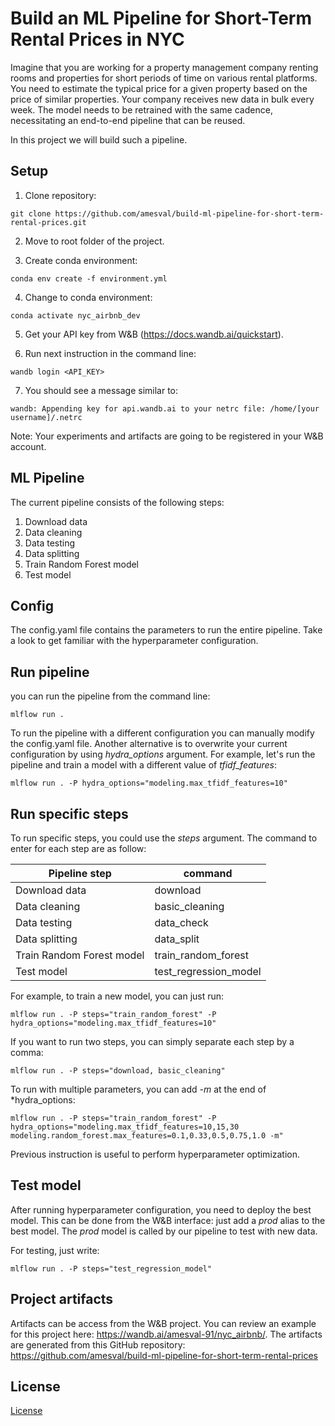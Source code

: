 # Build an ML Pipeline for Short-Term Rental Prices in NYC
Imagine that you are working for a property management company renting rooms and properties for short periods of time on various rental platforms. You need to estimate the typical price for a given property based on the price of similar properties. Your company receives new data in bulk every week. The model needs to be retrained with the same cadence, necessitating an end-to-end pipeline that can be reused.

In this project we will build such a pipeline.

## Setup

1. Clone repository:
```
git clone https://github.com/amesval/build-ml-pipeline-for-short-term-rental-prices.git
```

2. Move to root folder of the project.

3. Create conda environment:
```
conda env create -f environment.yml
```

4. Change to conda environment:
```
conda activate nyc_airbnb_dev
```

5. Get your API key from W&B (https://docs.wandb.ai/quickstart).

6. Run next instruction in the command line:
```
wandb login <API_KEY>
```

7. You should see a message similar to:
```
wandb: Appending key for api.wandb.ai to your netrc file: /home/[your username]/.netrc
```

Note: Your experiments and artifacts are going to be registered in your W&B account.

## ML Pipeline
The current pipeline consists of the following steps:

1) Download data
2) Data cleaning
3) Data testing
4) Data splitting
5) Train Random Forest model
6) Test model

## Config
The config.yaml file contains the parameters to run the entire pipeline. Take a look to get familiar with the hyperparameter configuration.

## Run pipeline

you can run the pipeline from the command line:

```
mlflow run .
```

To run the pipeline with a different configuration you can manually modify the config.yaml file. Another alternative is to overwrite your current configuration by using  *hydra_options* argument. For example, let's run the pipeline and
train a model with a different value of *tfidf_features*:

```
mlflow run . -P hydra_options="modeling.max_tfidf_features=10"
```

## Run specific steps

To run specific steps, you could use the *steps* argument. The command to enter for each step are as follow:

| Pipeline step | command |
| ------- | ----------- |
| Download data | download |
| Data cleaning | basic_cleaning |
| Data testing | data_check |
| Data splitting | data_split |
| Train Random Forest model | train_random_forest |
| Test model | test_regression_model |

For example, to train a new model, you can just run:
```
mlflow run . -P steps="train_random_forest" -P hydra_options="modeling.max_tfidf_features=10"
```

If you want to run two steps, you can simply separate each step by a comma:
```
mlflow run . -P steps="download, basic_cleaning"
```

To run with multiple parameters, you can add *-m* at the end of *hydra_options:
```
mlflow run . -P steps="train_random_forest" -P hydra_options="modeling.max_tfidf_features=10,15,30 modeling.random_forest.max_features=0.1,0.33,0.5,0.75,1.0 -m"
```

Previous instruction is useful to perform hyperparameter optimization.


## Test model

After running hyperparameter configuration, you need to deploy the best model. This can be done from the W&B interface: just add a *prod* alias to the best model. The *prod* model is called by our pipeline to test with new data.

For testing, just write:
```
mlflow run . -P steps="test_regression_model"
```

## Project artifacts

Artifacts can be access from the W&B project. You can review an example for this project here: https://wandb.ai/amesval-91/nyc_airbnb/. The artifacts are generated from this GitHub repository: https://github.com/amesval/build-ml-pipeline-for-short-term-rental-prices

## License

[License](LICENSE.txt)